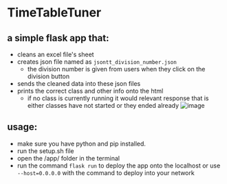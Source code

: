 # TimeTableTuner

## a simple flask app that:
- cleans an excel file's sheet
- creates json file named as `jsontt_division_number.json`
  - the division number is given from users when they click on the division button
- sends the cleaned data into these json files
- prints the correct class and other info onto the html
  - if no class is currently running it would relevant response that is either classes have not started or they ended already 
![image](https://user-images.githubusercontent.com/76813100/220707536-8ec932d1-9511-412a-b528-775a06e40c2a.png)




## usage:

- make sure you have python and pip installed.
- run the setup.sh file
- open the /app/ folder in the terminal
- run the command `flask run` to deploy the app onto the localhost or use `--host=0.0.0.0` with the command to deploy into your network
